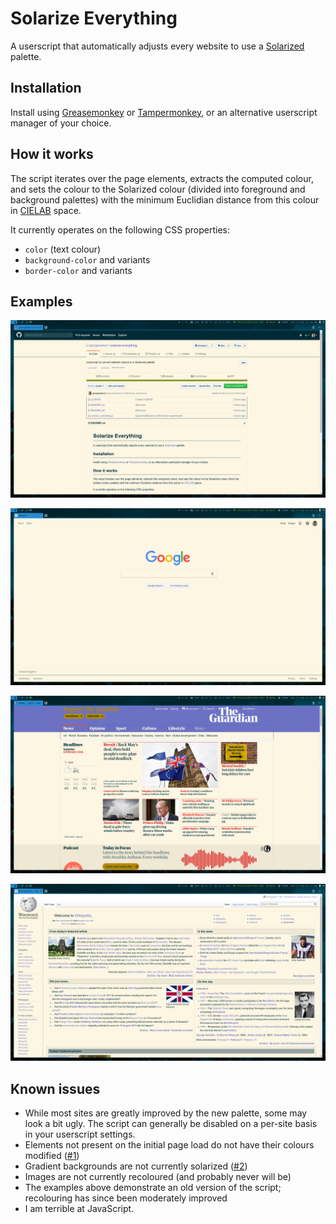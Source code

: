 # Solarize Everything

A userscript that automatically adjusts every website to use a
[Solarized](https://ethanschoonover.com/solarized/) palette.

## Installation

Install using
[Greasemonkey](https://addons.mozilla.org/en-GB/firefox/addon/greasemonkey/) or
[Tampermonkey](https://chrome.google.com/webstore/detail/tampermonkey/dhdgffkkebhmkfjojejmpbldmpobfkfo?hl=en),
or an alternative userscript manager of your choice.

## How it works

The script iterates over the page elements, extracts the computed colour, and
sets the colour to the Solarized colour (divided into foreground and background
palettes) with the minimum Euclidian distance from this colour in
[CIELAB](https://en.wikipedia.org/wiki/CIELAB_color_space) space.

It currently operates on the following CSS properties:
* `color` (text colour)
* `background-color` and variants
* `border-color` and variants

## Examples

![](examples/github.png)

![](examples/google.png)

![](examples/guardian.png)

![](examples/wikipedia.png)

## Known issues

* While most sites are greatly improved by the new palette, some may look a bit
  ugly. The script can generally be disabled on a per-site basis in your
  userscript settings.
* Elements not present on the initial page load do not have their colours
  modified ([#1](https://github.com/georgewatson/solarize-everything/issues/1))
* Gradient backgrounds are not currently solarized
  ([#2](https://github.com/georgewatson/solarize-everything/issues/2))
* Images are not currently recoloured (and probably never will be)
* The examples above demonstrate an old version of the script; recolouring has
  since been moderately improved
* I am terrible at JavaScript.
